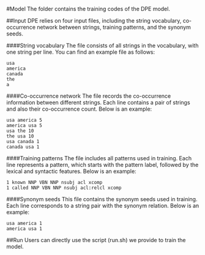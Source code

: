 #Model
The folder contains the training codes of the DPE model.

##Input
DPE relies on four input files, including the string vocabulary, co-occurrence network between strings, training patterns, and the synonym seeds.

####String vocabulary
The file consists of all strings in the vocabulary, with one string per line. You can find an example file as follows:
```
usa
america
canada
the
a
```

####Co-occurrence network
The file records the co-occurrence information between different strings. Each line contains a pair of strings and also their co-occurrence count. Below is an example:
```
usa america 5
america usa 5
usa the 10
the usa 10
usa canada 1
canada usa 1
```

####Training patterns
The file includes all patterns used in training. Each line represents a pattern, which starts with the pattern label, followed by the lexical and syntactic features. Below is an example:
```
1 known NNP VBN NNP nsubj acl xcomp
1 called NNP VBN NNP nsubj acl:relcl xcomp
```

####Synonym seeds
This file contains the synonym seeds used in training. Each line corresponds to a string pair with the synonym relation. Below is an example:
```
usa america 1
america usa 1
```

##Run
Users can directly use the script (run.sh) we provide to train the model.
